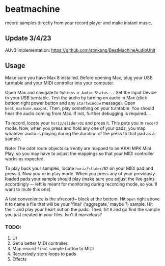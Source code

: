 # beatmachine
record samples directly from your record player and make instant music.

## Update 3/4/23

AUv3 implementation: https://github.com/stinkang/BeatMachineAudioUnit

## Usage

Make sure you have Max 8 installed. Before opening Max, plug your USB turntable and your MIDI controller into your computer.

Open Max and navigate to `Options > Audio Status...` Set the Input Device to your USB turntable. Test the audio by turning on audio in Max (click bottom right power button and any `startwindow` message). Open `beat_machine.maxpat`. Then, play something on your turntable. You should hear the audio coming from Max. If not, further debugging is required.... 

To record, locate your `horiz/slider/01` and press it. This puts you in `record` mode. Now, when you press and hold any one of your pads, you map whatever audio is playing during the duration of the press to that pad as a sample. 

Note: The odot route objects currently are mapped to an AKAI MPK Mini Play, so you may have to adjust the mappings so that your MIDI controller works as expected. 

To play back your samples, locate `horiz/slider/02` on your MIDI pad and press it. Now you're in `play` mode. When you press any of your previously-loaded pads your sample should play (make sure you adjust the live.gains accordingly -- left is meant for monitoring during recording mode, so you'll want to mute this one).

A last convenience is the sfrecord~ block at the bottom. Hit `open` right above it to name a file that will be your 'final' ('aggregate,' maybe ?) sample. Hit the `1` and play your heart out on the pads. Then, hit `0` and go find the sample you just created in your files. Isn't it marvelous?

### TODO: 
1. UI
2. Get a better MIDI controller.
3. Map record `final` sample button to MIDI
4. Recursively store loops to pads
5. Effects
